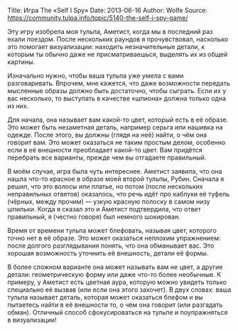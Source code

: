 Title: Игра The «Self I Spy»
Date: 2013-06-16
Author: Wolfe
Source: https://community.tulpa.info/topic/5140-the-self-i-spy-game/

Эту игру изобрела моя тульпа, Аметист, когда мы в последний раз ехали поездом. После нескольких раундов я прочувствовал, насколько это помогает визуализации: находить незначительные детали, к которым ты обычно даже не присматриваешься, выделять их из общей картины.

Изначально нужно, чтобы ваша тульпа уже умела с вами разговаривать. Впрочем, мне кажется, что даже возможности передать мысленные образы должно быть достаточно, чтобы сыграть. Если их у вас несколько, то выступать в качестве «шпиона» должна только одна из них.

Для начала, она называет вам какой-то цвет, который есть в её образе. Это может быть незаметная деталь, например серьга или нашивка на одежде. После этого, вы должны (глядя на неё) найти, о чём она говорит вам. Это может оказаться не таким простым делом, особенно если в её внешности преобладает какой-то цвет. Вам придётся перебрать все варианты, прежде чем вы отгадаете правильный.

В моём случае, игра была чуть интереснее. Аметист заявила, что она нашла что-то красное в образе моей второй тульпы, Рубин. Сначала я решил, что это волосы или платье, но потом (после нескольких неправильных ответов) оказалось, что речь идёт про каблуки её туфель (чёрных, между прочим) — узкую красную полоску в самом низу шпильки. Когда я сказал это и Аметист подтвердила, что ответ правильный, я (честно говоря) был немного шокирован.

Время от времени тульпа может блефовать, называя цвет, которого точно нет в её образе. Это может оказаться неплохим упражнением: после долгого разглядывания понять, что она обманывает вас. Это хорошая возможность уточнить её внешность, детали её формы.

В более сложном варианте она может называть вам не цвет, а другие детали: геометрическую форму или даже что-то более необычные. К примеру, у Аметист есть цветная аура, которую можно увидеть только специально её вызвав (или если она этого захочет). В двух словах: ваша тульпа называет деталь, которая может оказаться блефом и вы пытаетесь найти в её внешности то, о чём она говорит (или разгадать обман). Отличный способ сфокусироваться на тульпе и поупражняться в визуализации!
